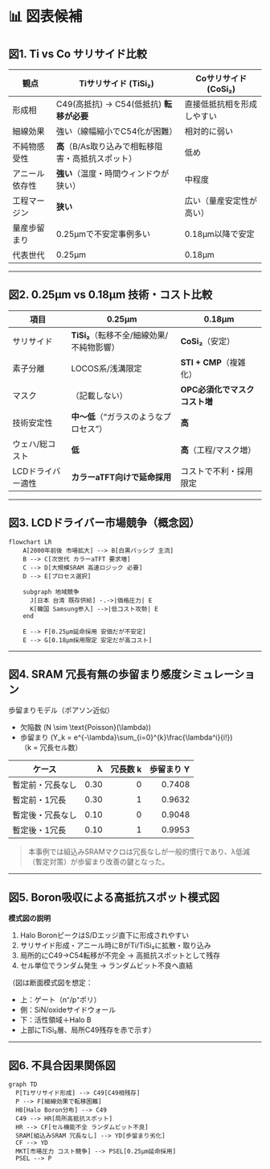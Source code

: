 # 📊 図表候補

## 図1. Ti vs Co サリサイド比較

| 観点 | Tiサリサイド (TiSi₂) | Coサリサイド (CoSi₂) |
|---|---|---|
| 形成相 | C49(高抵抗) → C54(低抵抗) **転移が必要** | 直接低抵抗相を形成しやすい |
| 細線効果 | 強い（線幅縮小でC54化が困難） | 相対的に弱い |
| 不純物感受性 | **高**（B/As取り込みで相転移阻害・高抵抗スポット） | 低め |
| アニール依存性 | **強い**（温度・時間ウィンドウが狭い） | 中程度 |
| 工程マージン | **狭い** | 広い（量産安定性が高い） |
| 量産歩留まり | 0.25µmで不安定事例多い | 0.18µm以降で安定 |
| 代表世代 | 0.25µm | 0.18µm |

---

## 図2. 0.25µm vs 0.18µm 技術・コスト比較

| 項目 | 0.25µm | 0.18µm |
|---|---|---|
| サリサイド | **TiSi₂**（転移不全/細線効果/不純物影響） | **CoSi₂**（安定） |
| 素子分離 | LOCOS系/浅溝限定 | **STI + CMP**（複雑化） |
| マスク | （記載しない） | **OPC必須化でマスクコスト増** |
| 技術安定性 | **中〜低**（“ガラスのようなプロセス”） | **高** |
| ウェハ/総コスト | **低** | **高**（工程/マスク増） |
| LCDドライバー適性 | **カラーaTFT向けで延命採用** | コストで不利・採用限定 |

---

## 図3. LCDドライバー市場競争（概念図）

```mermaid
flowchart LR
    A[2000年前後 市場拡大] --> B[白黒パッシブ 主流]
    B --> C[次世代 カラーaTFT 要求増]
    C --> D[大規模SRAM 高速ロジック 必要]
    D --> E[プロセス選択]

    subgraph 地域競争
      J[日本 台湾 既存供給] -.->|価格圧力| E
      K[韓国 Samsung参入] -->|低コスト攻勢| E
    end

    E --> F[0.25µm延命採用 安価だが不安定]
    E --> G[0.18µm採用限定 安定だが高コスト]
```

---

## 図4. SRAM 冗長有無の歩留まり感度シミュレーション

歩留まりモデル（ポアソン近似）  
- 欠陥数 \(N \sim \text{Poisson}(\lambda)\)  
- 歩留まり \(Y_k = e^{-\lambda}\sum_{i=0}^{k}\frac{\lambda^i}{i!}\)  
  （k = 冗長セル数）

| ケース | λ | 冗長数 k | 歩留まり Y |
|---|---:|---:|---:|
| 暫定前・冗長なし | 0.30 | 0 | 0.7408 |
| 暫定前・1冗長   | 0.30 | 1 | 0.9632 |
| 暫定後・冗長なし | 0.10 | 0 | 0.9048 |
| 暫定後・1冗長   | 0.10 | 1 | 0.9953 |

> 本事例では組込みSRAMマクロは冗長なしが一般的慣行であり、λ低減（暫定対策）が歩留まり改善の鍵となった。

---

## 図5. Boron吸収による高抵抗スポット模式図

**模式図の説明**

1. Halo BoronピークはS/Dエッジ直下に形成されやすい  
2. サリサイド形成・アニール時にBがTi/TiSi₂に拡散・取り込み  
3. 局所的にC49→C54転移が不完全 → 高抵抗スポットとして残存  
4. セル単位でランダム発生 → ランダムビット不良へ直結

（図は断面模式図を想定：  
- 上：ゲート（n⁺/p⁺ポリ）  
- 側：SiN/oxideサイドウォール  
- 下：活性領域＋Halo B  
- 上部にTiSi₂層、局所C49残存を赤で示す）

---

## 図6. 不具合因果関係図

```mermaid
graph TD
  P[Tiサリサイド形成] --> C49[C49相残存]
  P --> F[細線効果で転移困難]
  HB[Halo Boron分布] --> C49
  C49 --> HR[局所高抵抗スポット]
  HR --> CF[セル機能不全 ランダムビット不良]
  SRAM[組込みSRAM 冗長なし] --> YD[歩留まり劣化]
  CF --> YD
  MKT[市場圧力 コスト競争] --> PSEL[0.25µm延命採用]
  PSEL --> P
```


